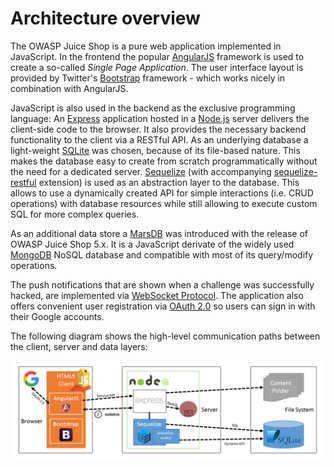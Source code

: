 # Architecture overview

The OWASP Juice Shop is a pure web application implemented in
JavaScript. In the frontend the popular
[AngularJS](https://angularjs.org/) framework is used to create a
so-called _Single Page Application_. The user interface layout is
provided by Twitter's [Bootstrap](http://getbootstrap.com) framework -
which works nicely in combination with AngularJS.

JavaScript is also used in the backend as the exclusive programming
language: An [Express](http://expressjs.com) application hosted in a
[Node.js](https://nodejs.org) server delivers the client-side code to
the browser. It also provides the necessary backend functionality to the
client via a RESTful API. As an underlying database a light-weight
[SQLite](https://www.sqlite.org) was chosen, because of its file-based
nature. This makes the database easy to create from scratch
programmatically without the need for a dedicated server.
[Sequelize](http://docs.sequelizejs.com) (with accompanying
[sequelize-restful](https://github.com/sequelize/sequelize-restful)
extension) is used as an abstraction layer to the database. This allows
to use a dynamically created API for simple interactions (i.e. CRUD
operations) with database resources while still allowing to execute
custom SQL for more complex queries.

As an additional data store a [MarsDB](https://github.com/c58/marsdb) was
introduced with the release of OWASP Juice Shop 5.x. It is a JavaScript
derivate of the widely used [MongoDB](https://www.mongodb.com) NoSQL
database and compatible with most of its query/modify operations.

The push notifications that are shown when a challenge was successfully
hacked, are implemented via
[WebSocket Protocol](https://tools.ietf.org/html/rfc6455). The
application also offers convenient user registration via
[OAuth 2.0](https://oauth.net/2/) so users can sign in with their Google
accounts.

The following diagram shows the high-level communication paths between
the client, server and data layers:

![Architecture overview diagram](img/architecture-diagram.png)
